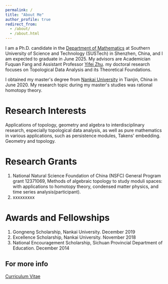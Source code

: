 ```yaml
---
permalink: /
title: "About Me"
author_profile: true
redirect_from: 
  - /about/
  - /about.html
---
```


I am a Ph.D. candidate in the [Department of Mathematics](https://math.sustech.edu.cn/) at Southern University of Science and Technology (SUSTech) in Shenzhen, China, and I am expected to graduate in June 2025. 
My advisors are  Academician  Fuquan Fang and Assistant Professor [Yifei Zhu](https://yifeizhu.github.io). 
my doctoral research focuses on ​Topological Data Analysis and its Theoretical Foundations.

I obtained my master's degree from [Nankai University](https://math.nankai.edu.cn/) in Tianjin, China in June 2020. 
My research topic during my master's studies was rational homotopy theory.




Research Interests
======
Applications of topology, geometry and algebra to interdisciplinary research, especially topological data analysis, as well as pure mathematics in various applications, such as persistence modules, Takens' embedding. 
Geometry and topology.


Research Grants
======
1. National Natural Science Foundation of China (NSFC) General Program grant 12371069, Methods of algebraic topology to study moduli spaces: with applications to homotopy theory, condensed matter physics, and time series analysis(participant).
1. xxxxxxxxx


Awards and Fellowships
======
1. Gongneng Scholarship, Nankai University. December 2019
2. Excellence Scholarship, Nankai University. November 2018
3. National Encouragement Scholarship, Sichuan Provincial Department of Education. December 2014



For more info
------
[Curriculum Vitae](http://sihengyi.github.io/files/CV.pdf)

